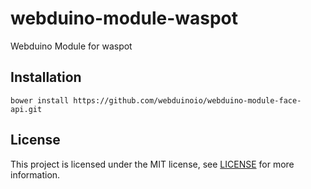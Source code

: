 # webduino-module-waspot

Webduino Module for waspot


## Installation

```shell
bower install https://github.com/webduinoio/webduino-module-face-api.git
```

## License

This project is licensed under the MIT license, see [LICENSE](LICENSE) for more information.
